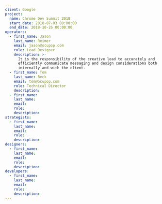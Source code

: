 ```yaml
---
client: Google
project:
  name: Chrome Dev Summit 2018
  start_date: 2018-07-03 00:00:00
  end_date: 2018-10-26 00:00:00
operators:
  - first_name: Jason
    last_name: Reimer
    email: jason@ocupop.com
    role: Lead Designer
    description: >-
      It is the responsibility of the creative lead to accurately and
      efficiently communicate messaging and design considerations both
      internally and with the client.
  - first_name: Tom
    last_name: Beck
    email: tom@ocupop.com
    role: Technical Director
    description:
  - first_name:
    last_name:
    email:
    role:
    description:
strategists:
  - first_name:
    last_name:
    email:
    role:
    description:
designers:
  - first_name:
    last_name:
    email:
    role:
    description:
developers:
  - first_name:
    last_name:
    email:
    role:
    description:
---
```


